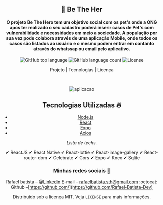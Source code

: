 <center>
<h2 align="center"> 
	🦸 Be The Her
</h2>
<h4 align="center"> 
O projeto Be The Hero tem um objetivo social com os pet's onde a ONG apos ter realizado o seu cadastro poderá inserir casos de Pet's com vulnerabilidade e necessidades em meio a sociedade. A população por sua vez pode colabora através de uma aplicação Mobile, onde todos os casos são listados ao usuário e o mesmo podem entrar em contanto através do whatssap ou email pelo aplicativo.
</h4>

<p align="center">
  <img alt="GitHub top language" src="https://img.shields.io/github/languages/top/Rafael-Batista-Dev/amazon-prime">
  <img alt="GitHub language count" src="https://img.shields.io/github/languages/count/Rafael-Batista-Dev/amazon-prime">
  <img alt="License" src="https://img.shields.io/badge/license-MIT-brightgreen"> 
<p>

<p align="center">
  Projeto |
  Tecnologias |
  Licença
</p>
<p>&nbsp;&nbsp;</p>

![aplicacao](https://github.com/Rafael-Batista-Dev/be-the-hero/blob/master/src/imagens/be-the-hero.gif)

## Tecnologias Utilizadas 🔥

- [Node.js](https://nodejs.org/en/)
- [React](https://reactjs.org)
- [Expo](https://redux.js.org/)
- [Axios](https://github.com/axios/axios)

_Lista de techs._

✔ ReactJS
✔ React Native
✔ React-lottie
✔ React-image-gallery
✔ React-router-dom
✔ Celebrate
✔ Cors
✔ Expo
✔ Knex
✔ Sqlite

### Minhas redes sociais 🔗

Rafael batista – [@Linkedin](https://www.linkedin.com/in/rafael-batista-dev/)
E-mail – rafaelbatista.sth@gmail.com
:octocat: Github –[https://github.com/](https://github.com/Rafael-Batista-Dev)

Distribuído sob a licença MIT. Veja `LICENSE` para mais informações.
